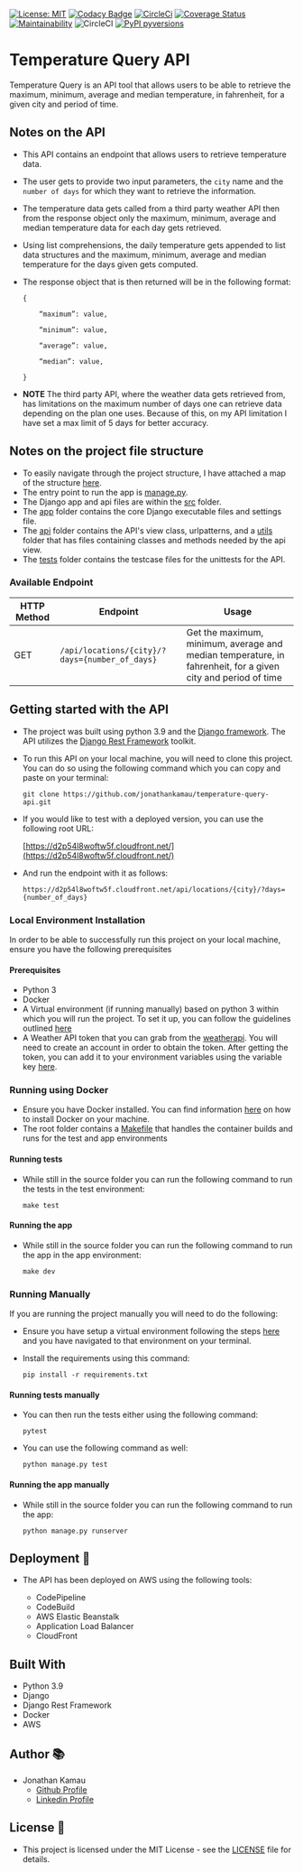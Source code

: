 [![License: MIT](https://img.shields.io/badge/License-MIT-yellow.svg)](https://opensource.org/licenses/MIT)
[![Codacy Badge](https://api.codacy.com/project/badge/Grade/aa140ad57ff6445c9c7d9c41a8d0eea2)](https://app.codacy.com/gh/jonathankamau/temperature-query-api?utm_source=github.com&utm_medium=referral&utm_content=jonathankamau/temperature-query-api&utm_campaign=Badge_Grade_Settings)
[![CircleCi](https://circleci.com/gh/jonathankamau/temperature-query-api.svg?style=svg)](https://app.circleci.com/pipelines/github/jonathankamau/temperature-query-api)
[![Coverage Status](https://coveralls.io/repos/github/jonathankamau/temperature-query-api/badge.svg?branch=main)](https://coveralls.io/github/jonathankamau/temperature-query-api?branch=main)
[![Maintainability](https://api.codeclimate.com/v1/badges/1a97c6de621dc9d1a0e2/maintainability)](https://codeclimate.com/github/jonathankamau/temperature-query-api/maintainability)
![CircleCI](https://img.shields.io/circleci/build/github/jonathankamau/temperature-query-api)
[![PyPI pyversions](https://img.shields.io/badge/Python%20Version-3.9-blue)](https://img.shields.io/badge/Python%20Version-3.9-blue)
# Temperature Query API

Temperature Query is an API tool that allows users to be able to retrieve the maximum, minimum, average and median temperature, in fahrenheit, for a given city and period of time.
## Notes on the API
-   This API contains an endpoint that allows users to retrieve temperature data.
-   The user gets to provide two input parameters, the `city` name and the `number of days` for which they want to retrieve the information.
-   The temperature data gets called from a third party weather API then from the response object only the maximum, minimum, average and median temperature data for each day gets retrieved.
-   Using list comprehensions, the daily temperature gets appended to list data structures and the maximum, minimum, average and median temperature for the days given gets computed.
-   The response object that is then  returned will be in the following format:

    ```
    {

        “maximum”: value,

        “minimum”: value,

        “average”: value,

        “median”: value,

    }
    ```

-   **NOTE** The third party API, where the weather data gets retrieved from, has limitations on the maximum number of days one can retrieve data depending on the plan one uses. Because of this, on my API limitation I have set a max limit of 5 days for better accuracy.
## Notes on the  project file structure

-   To easily navigate through the project structure, I have attached a map of the structure [here](FileFolderStructure.md).
-   The entry point to run the app is [manage.py](manage.py).
-   The Django app and api files are within the [src](src) folder.
-   The [app](src/app) folder contains the core Django executable files and settings file.
-   The [api](src/api) folder contains the API's view class, urlpatterns, and a [utils](src/api/utils) folder that has files containing classes and methods needed by the api view.
-   The [tests](src/tests) folder contains the testcase files for the unittests for the API.

### Available Endpoint
|HTTP Method   | Endpoint  | Usage |
| ------------- | --------- | --------------- |
|GET| `/api/locations/{city}/?days={number_of_days}` | Get the maximum, minimum, average and median temperature, in fahrenheit, for a given city and period of time|

## Getting started with the API
-   The project was built using python 3.9 and the [Django framework](https://www.djangoproject.com/). The API utilizes the [Django Rest Framework](https://www.django-rest-framework.org/) toolkit.

-   To run this API on your local machine, you will need to clone this project. You can do so using the following command which you can copy and paste on your terminal:

    ```
    git clone https://github.com/jonathankamau/temperature-query-api.git
    ```

-   If you would like to test with a deployed version, you can use the following root URL:

    [https://d2p54l8woftw5f.cloudfront.net/](https://d2p54l8woftw5f.cloudfront.net/)

-   And run the endpoint with it as follows:

    ```
    https://d2p54l8woftw5f.cloudfront.net/api/locations/{city}/?days={number_of_days}
    ```

### Local Environment Installation

In order to be able to successfully run this project on your local machine, ensure you have the following prerequisites
#### Prerequisites
-   Python 3
-   Docker
-   A Virtual environment (if running manually) based on python 3 within which you will run the project. To set it up, you can follow the guidelines outlined [here](https://packaging.python.org/guides/installing-using-pip-and-virtual-environments/#installing-virtualenv)
-   A Weather API token that you can grab from the [weatherapi](https://www.weatherapi.com/). You will need to create an account in order to obtain the token. After getting the token, you can add it to your environment variables using the variable key [here](/env.example).

### Running using Docker
-   Ensure you have Docker installed. You can find information [here](https://www.docker.com/get-started) on how to install Docker on your machine.
-   The root folder contains a [Makefile](/Makefile) that handles the container builds and runs for the test and app environments

#### Running tests
-   While still in the source folder you can run the following command to run the tests in the test environment:

    ```
    make test
    ```

#### Running the app

-   While still in the source folder you can run the following command to run the app in the app environment:

    ```
    make dev
    ```

### Running Manually
If you are running the project manually you will need to do the following:
-   Ensure you have setup a virtual environment following the steps [here](https://packaging.python.org/guides/installing-using-pip-and-virtual-environments/#installing-virtualenv) and you have navigated to that environment on  your terminal.

-   Install the requirements using this command:
    ```
    pip install -r requirements.txt
    ```
#### Running tests manually
-   You can then run the tests either using the following command:

    ```
    pytest
    ```

-   You can use the following command as well:
    ```
    python manage.py test
    ```
#### Running the app manually

-   While still in the source folder you can run the following command to run the app:

    ```
    python manage.py runserver
    ```

## Deployment 🚀

-   The API has been deployed on AWS using the following tools:

    -   CodePipeline
    -   CodeBuild
    -   AWS Elastic Beanstalk
    -   Application Load Balancer
    -   CloudFront

## Built With

-   Python 3.9
-   Django
-   Django Rest Framework
-   Docker
-   AWS

## Author 📚

-   Jonathan Kamau
    -   [Github Profile](https://github.com/jonathankamau)
    -   [Linkedin Profile](https://www.linkedin.com/in/kamaujonathan/)

## License 🤝

-   This project is licensed under the MIT License - see the [LICENSE](LICENSE) file for details.
